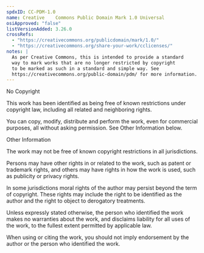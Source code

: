 ```yaml
---
spdxID: CC-PDM-1.0
name: Creative    Commons Public Domain Mark 1.0 Universal
osiApproved: "false"
listVersionAdded: 3.26.0
crossRefs: 
  - "https://creativecommons.org/publicdomain/mark/1.0/"
  - "https://creativecommons.org/share-your-work/cclicenses/"
notes: |
  As per Creative Commons, this is intended to provide a standard
  way to mark works that are no longer restricted by copyright
  to be marked as such in a standard and simple way. See
  https://creativecommons.org/public-domain/pdm/ for more information.
---
```


No Copyright

This work has been identified as being free of known restrictions under copyright law, including all related and neighboring rights.

You can copy, modify, distribute and perform the work, even for commercial purposes, all without asking permission. See Other Information below.

Other Information

The work may not be free of known copyright restrictions in all jurisdictions.

Persons may have other rights in or related to the work, such as patent or trademark rights, and others may have rights in how the work is used, such as publicity or privacy rights.

In some jurisdictions moral rights of the author may persist beyond the term of copyright. These rights may include the right to be identified as the author and the right to object to derogatory treatments.

Unless expressly stated otherwise, the person who identified the work makes no warranties about the work, and disclaims liability for all uses of the work, to the fullest extent permitted by applicable law.

When using or citing the work, you should not imply endorsement by the author or the person who identified the work.
